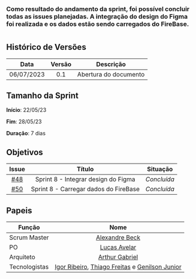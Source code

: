 ### Como resultado do andamento da sprint, foi possível concluir todas as issues planejadas. A integração do design do Figma foi realizada e os dados estão sendo carregados do FireBase.
#

## Histórico de Versões

|    Data    | Versão |       Descrição       |
| :--------: | :----: | :-------------------: |
| 06/07/2023 |  0.1   | Abertura do documento |

## Tamanho da Sprint

**Início**: 22/05/23

**Fim**: 28/05/23

**Duração**: 7 dias

## Objetivos

|                            Issue                             |              Título               |                    Situação                      |
| :----------------------------------------------------------: | :-------------------------------: | :-------------------------------------------------: |
| [#48](https://github.com/fga-eps-mds/2023.1-GuiaUnB/issues/48) | Sprint 8 - Integrar design do Figma | _Concluída_|
| [#50](https://github.com/fga-eps-mds/2023.1-GuiaUnB/issues/50) | Sprint 8 - Carregar dados do FireBase  | _Concluída_ |



## Papeis

| Função        |                                                                           Nome                                                                            |
| ------------- | :-------------------------------------------------------------------------------------------------------------------------------------------------------: |
| Scrum Master  |                                                    [Alexandre Beck](https://github.com/zzzBECK)                                                   |
| PO            |                                                    [Lucas Avelar](https://github.com/LucasAvelar2711)                                                     |
| Arquiteto     |                                                    [Arthur Gabriel](https://github.com/ArthurGabrieel)                                                    |
| Tecnologistas | [Igor Ribeiro](https://github.com/igor-ribeir0), [Thiago Freitas](https://github.com/thiagorfreitas) e [Genilson Junior](https://github.com/GenilsonJrs) |